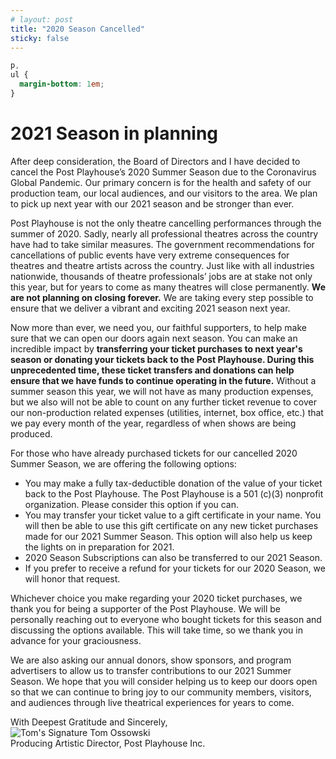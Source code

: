 ```yaml
---
# layout: post
title: "2020 Season Cancelled"
sticky: false
---
```


```css style
p,
ul {
  margin-bottom: 1em;
}
```

<h1 class="font-uber text-3xl text-center mb-4">2021 Season in planning</h1>

After deep consideration, the Board of Directors and I have decided to cancel the Post Playhouse’s 2020 Summer Season due to the Coronavirus Global Pandemic. Our primary concern is for the health and safety of our production team, our local audiences, and our visitors to the area. We plan to pick up next year with our 2021 season and be stronger than ever.

Post Playhouse is not the only theatre cancelling performances through the summer of 2020. Sadly, nearly all professional theatres across the country have had to take similar measures. The government recommendations for cancellations of public events have very extreme consequences for theatres and theatre artists across the country. Just like with all industries nationwide, thousands of theatre professionals’ jobs are at stake not only this year, but for years to come as many theatres will close permanently. **We are not planning on closing forever.** We are taking every step possible to ensure that we deliver a vibrant and exciting 2021 season next year.

Now more than ever, we need you, our faithful supporters, to help make sure that we can open our doors again next season. You can make an incredible impact by **transferring your ticket purchases to next year's season or donating your tickets back to the Post Playhouse. During this unprecedented time, these ticket transfers and donations can help ensure that we have funds to continue operating in the future.** Without a summer season this year, we will not have as many production expenses, but we also will not be able to count on any further ticket revenue to cover our non-production related expenses (utilities, internet, box office, etc.) that we pay every month of the year, regardless of when shows are being produced.

For those who have already purchased tickets for our cancelled 2020 Summer Season, we are offering the following options:

- You may make a fully tax-deductible donation of the value of your ticket back to the Post Playhouse. The Post Playhouse is a 501 (c)(3) nonprofit organization. Please consider this option if you can.
- You may transfer your ticket value to a gift certificate in your name. You will then be able to use this gift certificate on any new ticket purchases made for our 2021 Summer Season. This option will also help us keep the lights on in preparation for 2021.
- 2020 Season Subscriptions can also be transferred to our 2021 Season.
- If you prefer to receive a refund for your tickets for our 2020 Season, we will honor that request.

Whichever choice you make regarding your 2020 ticket purchases, we thank you for being a supporter of the Post Playhouse. We will be personally reaching out to everyone who bought tickets for this season and discussing the options available. This will take time, so we thank you in advance for your graciousness.

We are also asking our annual donors, show sponsors, and program advertisers to allow us to transfer contributions to our 2021 Summer Season. We hope that you will consider helping us to keep our doors open so that we can continue to bring joy to our community members, visitors, and audiences through live theatrical experiences for years to come.

With Deepest Gratitude and Sincerely,  
<img src="/images/perennials/tom-signature.png" alt="Tom's Signature" class="max-w-xs my-2"/>
Tom Ossowski  
Producing Artistic Director, Post Playhouse Inc.
